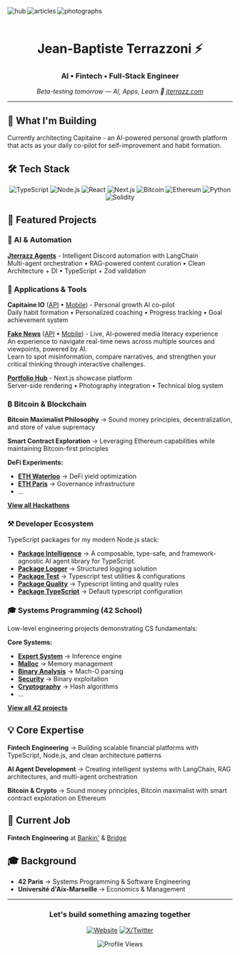 [<img align="left" alt="hub" src="https://img.shields.io/badge/hub-000000?style=for-the-badge&logo=vercel&logoColor=white" />](https://jterrazz.com)
[<img align="left" alt="articles" src="https://img.shields.io/badge/articles-000000?style=for-the-badge&logo=medium&logoColor=white" />](https://jterrazz.com/link/articles)
[<img align="left" alt="photographs" src="https://img.shields.io/badge/photographs-000000?style=for-the-badge&logo=unsplash&logoColor=white" />](https://jterrazz.com/link/photographs)
</br></br>

<div align="center">

# Jean-Baptiste Terrazzoni ⚡

### AI • Fintech • Full-Stack Engineer

_Beta-testing tomorrow — AI, Apps, Learn 🍋 [jterrazz.com](https://jterrazz.com)_

</div>

---

## 🚀 What I'm Building

Currently architecting Capitaine - an AI-powered personal growth platform that acts as your daily co-pilot for self-improvement and habit formation.

## 🛠️ Tech Stack

<div align="center">

![TypeScript](https://img.shields.io/badge/TypeScript-000000?style=for-the-badge&logo=typescript&logoColor=white)
![Node.js](https://img.shields.io/badge/Node.js-000000?style=for-the-badge&logo=node.js&logoColor=white)
![React](https://img.shields.io/badge/React-000000?style=for-the-badge&logo=react&logoColor=white)
![Next.js](https://img.shields.io/badge/Next.js-000000?style=for-the-badge&logo=next.js&logoColor=white)
![Bitcoin](https://img.shields.io/badge/Bitcoin-000000?style=for-the-badge&logo=bitcoin&logoColor=white)
![Ethereum](https://img.shields.io/badge/Ethereum-000000?style=for-the-badge&logo=ethereum&logoColor=white)
![Python](https://img.shields.io/badge/Python-000000?style=for-the-badge&logo=python&logoColor=white)
![Solidity](https://img.shields.io/badge/Solidity-000000?style=for-the-badge&logo=solidity&logoColor=white)

</div>

## 🎯 Featured Projects

### 🤖 AI & Automation

**[Jterrazz Agents](https://github.com/jterrazz/jterrazz-agents)** - Intelligent Discord automation with LangChain  
Multi-agent orchestration • RAG-powered content curation • Clean Architecture + DI • TypeScript + Zod validation

### 🚀 Applications & Tools

**Capitaine IO** ([API](https://github.com/jterrazz/capitaine-api) • [Mobile](https://github.com/jterrazz/capitaine-mobile)) - Personal growth AI co-pilot  
Daily habit formation • Personalized coaching • Progress tracking • Goal achievement system

**[Fake News](https://jterrazz.com/link/applications/fake-news)** ([API](https://github.com/jterrazz/fake-news-api) • [Mobile](https://github.com/jterrazz/fake-news-mobile)) - Live, AI-powered media literacy experience  
An experience to navigate real-time news across multiple sources and viewpoints, powered by AI.  
Learn to spot misinformation, compare narratives, and strengthen your critical thinking through interactive challenges.

**[Portfolio Hub](https://github.com/jterrazz/jterrazz-web)** - Next.js showcase platform  
Server-side rendering • Photography integration • Technical blog system

### ₿ Bitcoin & Blockchain

**Bitcoin Maximalist Philosophy** → Sound money principles, decentralization, and store of value supremacy

**Smart Contract Exploration** → Leveraging Ethereum capabilities while maintaining Bitcoin-first principles

**DeFi Experiments:**

- **[ETH Waterloo](https://github.com/jterrazz/hackathons.ethwaterloo-defi-dy)** → DeFi yield optimization
- **[ETH Paris](https://github.com/jterrazz/hackathons.ethparis-collective)** → Governance infrastructure
- ...

**[View all Hackathons](https://github.com/stars/jterrazz/lists/hackathons)**

### ⚒️ Developer Ecosystem

TypeScript packages for my modern Node.js stack:

- **[Package Intelligence](https://github.com/jterrazz/package-intelligence)** → A composable, type-safe, and framework-agnostic AI agent library for TypeScript.
- **[Package Logger](https://github.com/jterrazz/package-logger)** → Structured logging solution
- **[Package Test](https://github.com/jterrazz/package-test)** → Typescript test utilities & configurations
- **[Package Quality](https://github.com/jterrazz/package-quality)** → Typescript linting and quality rules
- **[Package TypeScript](https://github.com/jterrazz/package-typescript)** → Default typescript configuration

### 🎓 Systems Programming (42 School)

Low-level engineering projects demonstrating CS fundamentals:

**Core Systems:**

- **[Expert System](https://github.com/jterrazz/42-expert-system)** → Inference engine
- **[Malloc](https://github.com/jterrazz/42-malloc)** → Memory management
- **[Binary Analysis](https://github.com/jterrazz/42-nm-otool)** → Mach-O parsing
- **[Security](https://github.com/jterrazz/42-override)** → Binary exploitation
- **[Cryptography](https://github.com/jterrazz/42-ssl-md5)** → Hash algorithms
- ...

[**View all 42 projects**](https://github.com/jterrazz?tab=repositories&q=42&type=&language=&sort=)

## 💡 Core Expertise

**Fintech Engineering** → Building scalable financial platforms with TypeScript, Node.js, and clean architecture patterns

**AI Agent Development** → Creating intelligent systems with LangChain, RAG architectures, and multi-agent orchestration

**Bitcoin & Crypto** → Sound money principles, Bitcoin maximalist with smart contract exploration on Ethereum

## 💼 Current Job

**Fintech Engineering** at [Bankin'](https://bankin.com) & [Bridge](https://bridgeapi.io)  

## 🎓 Background

- **42 Paris** → Systems Programming & Software Engineering
- **Université d'Aix-Marseille** → Economics & Management

---

<div align="center">

### Let's build something amazing together

[![Website](https://img.shields.io/badge/jterrazz.com-000000?style=for-the-badge&logo=About.me&logoColor=white)](https://jterrazz.com)
[![X/Twitter](https://img.shields.io/badge/@j__terrazz-000000?style=for-the-badge&logo=x&logoColor=white)](https://x.com/j_terrazz)

</div>

<div align="center">
  <img src="https://komarev.com/ghpvc/?username=jterrazz&label=Profile%20Views&color=blueviolet&style=flat" alt="Profile Views" />
</div>
